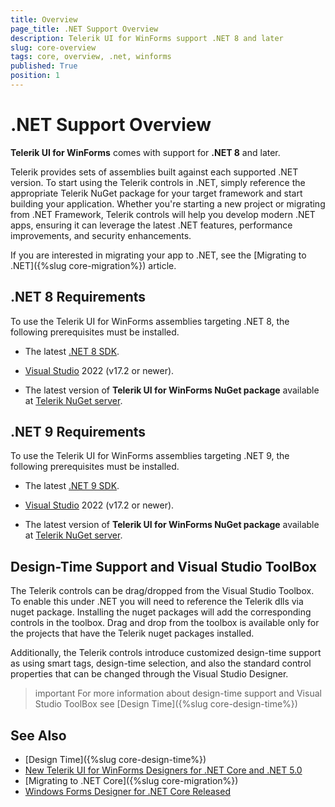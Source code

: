```yaml
---
title: Overview
page_title: .NET Support Overview
description: Telerik UI for WinForms support .NET 8 and later
slug: core-overview
tags: core, overview, .net, winforms
published: True
position: 1
---
```


# .NET Support Overview

**Telerik UI for WinForms** comes with support for **.NET 8** and later.

Telerik provides sets of assemblies built against each supported .NET version. To start using the Telerik controls in .NET, simply reference the appropriate Telerik NuGet package for your target framework and start building your application. Whether you're starting a new project or migrating from .NET Framework, Telerik controls will help you develop modern .NET apps, ensuring it can leverage the latest .NET features, performance improvements, and security enhancements. 

If you are interested in migrating your app to .NET, see the [Migrating to .NET]({%slug core-migration%}) article.

## .NET 8 Requirements

To use the Telerik UI for WinForms assemblies targeting .NET 8, the following prerequisites must be installed.

* The latest [.NET 8 SDK](https://dotnet.microsoft.com/en-us/download/dotnet/8.0).

* [Visual Studio](https://visualstudio.microsoft.com/downloads/) 2022 (v17.2 or newer).

* The latest version of **Telerik UI for WinForms NuGet package** available at [Telerik NuGet server](https://nuget.telerik.com/v3/index.json).

## .NET 9 Requirements

To use the Telerik UI for WinForms assemblies targeting .NET 9, the following prerequisites must be installed.

* The latest [.NET 9 SDK](https://dotnet.microsoft.com/en-us/download/dotnet/9.0).

* [Visual Studio](https://visualstudio.microsoft.com/downloads/) 2022 (v17.2 or newer).

* The latest version of **Telerik UI for WinForms NuGet package** available at [Telerik NuGet server](https://nuget.telerik.com/v3/index.json).

## Design-Time Support and Visual Studio ToolBox

The Telerik controls can be drag/dropped from the Visual Studio Toolbox. To enable this under .NET you will need to reference the Telerik dlls via nuget package. Installing the nuget packages will add the corresponding controls in the toolbox. Drag and drop from the toolbox is available only for the projects that have the Telerik nuget packages installed.

Additionally, the Telerik controls introduce customized design-time support as using smart tags, design-time selection, and also the standard control properties that can be changed through the Visual Studio Designer.

>important For more information about design-time support and Visual Studio ToolBox see [Design Time]({%slug core-design-time%})

## See Also

* [Design Time]({%slug core-design-time%})
* [New Telerik UI for WinForms Designers for .NET Core and .NET 5.0](https://www.telerik.com/blogs/new-telerik-ui-for-winforms-designers-dotnet-core-dotnet-5)
* [Migrating to .NET Core]({%slug core-migration%})
* [Windows Forms Designer for .NET Core Released](https://devblogs.microsoft.com/dotnet/windows-forms-designer-for-net-core-released/)
